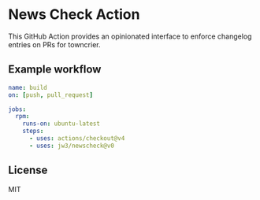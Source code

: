 News Check Action
===

This GitHub Action provides an opinionated interface to enforce changelog entries on PRs for towncrier.

## Example workflow

```yaml
name: build
on: [push, pull_request]

jobs:
  rpm:
    runs-on: ubuntu-latest
    steps:
      - uses: actions/checkout@v4
      - uses: jw3/newscheck@v0
```

## License

MIT
